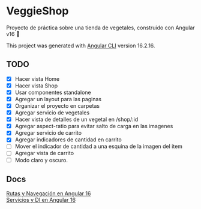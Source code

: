 # VeggieShop

Proyecto de práctica sobre una tienda de vegetales, construido con Angular v16 🚀

This project was generated with [Angular CLI](https://github.com/angular/angular-cli) version 16.2.16.

## TODO

- [x] Hacer vista Home
- [x] Hacer vista Shop
- [x] Usar componentes standalone
- [x] Agregar un layout para las paginas
- [x] Organizar el proyecto en carpetas
- [x] Agregar servicio de vegetales
- [x] Hacer vista de detalles de un vegetal en /shop/:id
- [x] Agregar aspect-ratio para evitar salto de carga en las imagenes
- [x] Agregar servicio de carrito
- [x] Agregar indicadores de cantidad en carrito
- [ ] Mover el indicador de cantidad a una esquina de la imagen del item
- [ ] Agregar vista de carrito
- [ ] Modo claro y oscuro.

## Docs

[Rutas y Navegación en Angular 16](./docs/Rutas%20y%20Navegacion%20en%20Angular%2016.md)  
[Servicios y DI en Angular 16](./docs/Servicios%20y%20DI%20en%20Angular%2016.md)
